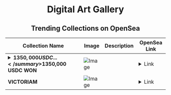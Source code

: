 <div align="center">

# Digital Art Gallery

## Trending Collections on OpenSea

| Collection Name                       | Image                                                                                     | Description                       | OpenSea Link                                                                                          |
|---------------------------------------|-------------------------------------------------------------------------------------------|-----------------------------------|--------------------------------------------------------------------------------------------------------|
| **<details><summary>$1350,000 USDC ...</summary>$1350,000 USDC WON</details>** | ![Image](https://i.seadn.io/s/raw/files/d99235d4f02c0e4180ca0539ee36db3d.jpg?w=500&auto=format?w=200&auto=format) |  | <details><summary>Link</summary>[$1350,000 USDC WON](https://opensea.io/collection/1350000-usdc-won-656)</details> |
| **VICTORIAM** | ![Image](https://i.seadn.io/s/raw/files/7a6b8512628f799746e9901e0f4b2fce.jpg?w=500&auto=format?w=200&auto=format) |  | <details><summary>Link</summary>[VICTORIAM](https://opensea.io/collection/victoriam)</details> |

</div>